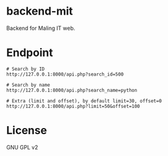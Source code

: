 # backend-mit
Backend for Maling IT web.

# Endpoint
```
# Search by ID
http://127.0.0.1:8000/api.php?search_id=500

# Search by name
http://127.0.0.1:8000/api.php?search_name=python

# Extra (limit and offset), by default limit=30, offset=0
http://127.0.0.1:8000/api.php?limit=50&offset=100
```

# License
GNU GPL v2
